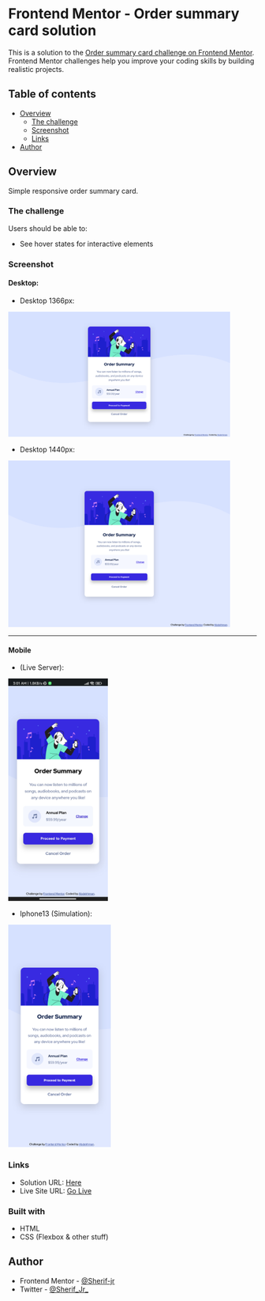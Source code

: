 # Frontend Mentor - Order summary card solution

This is a solution to the [Order summary card challenge on Frontend Mentor](https://www.frontendmentor.io/challenges/order-summary-component-QlPmajDUj). Frontend Mentor challenges help you improve your coding skills by building realistic projects.

## Table of contents

- [Overview](#overview)
  - [The challenge](#the-challenge)
  - [Screenshot](#screenshot)
  - [Links](#links)
- [Author](#author)

## Overview

Simple responsive order summary card.

### The challenge

Users should be able to:

- See hover states for interactive elements

### Screenshot

#### Desktop:
  - Desktop 1366px:
  <img src="./Screenshots/1366pxDesktop.png" alt="Desktop 1366px" width="450px">
  
  - Desktop 1440px:
  <img src="./Screenshots/1440pxDesktop.png" alt="Desktop 1366px" width="450px">
  
  <hr>
  
 #### Mobile
 - (Live Server):
 <img src="./Screenshots/Mobile.jpg" alt="Desktop 1366px" height="450px">
  
 - Iphone13 (Simulation):
 <img src="./Screenshots/Mobile-2(IPhone13-simulation).png" alt="Mobile 'IPhone13" height="450px">
 

### Links

- Solution URL: [Here](https://your-solution-url.com)
- Live Site URL: [Go Live](https://your-live-site-url.com)

### Built with

- HTML
- CSS (Flexbox & other stuff)

## Author

- Frontend Mentor - [@Sherif-jr](https://www.frontendmentor.io/profile/Sherif-jr)
- Twitter - [@Sherif_Jr_](https://www.twitter.com/Sherif_Jr_)
